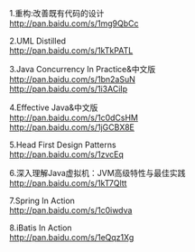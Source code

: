 ﻿1.重构:改善既有代码的设计<br>
http://pan.baidu.com/s/1mg9QbCc<br>

2.UML Distilled<br>
http://pan.baidu.com/s/1kTkPATL<br>

3.Java Concurrency In Practice&中文版<br>
http://pan.baidu.com/s/1bn2aSuN<br>
http://pan.baidu.com/s/1i3ACiIp<br>

4.Effective Java&中文版<br>
http://pan.baidu.com/s/1c0dCsHM<br>
http://pan.baidu.com/s/1jGCBX8E<br>

5.Head First Design Patterns<br>
http://pan.baidu.com/s/1zvcEq<br>

6.深入理解Java虚拟机：JVM高级特性与最佳实践<br>
http://pan.baidu.com/s/1kT7Qltt<br>

7.Spring In Action<br>
http://pan.baidu.com/s/1c0iwdva<br>

8.iBatis In Action<br>
http://pan.baidu.com/s/1eQqz1Xg<br> 
